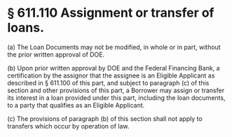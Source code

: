# § 611.110   Assignment or transfer of loans.

(a) The Loan Documents may not be modified, in whole or in part, without the prior written approval of DOE.


(b) Upon prior written approval by DOE and the Federal Financing Bank, a certification by the assignor that the assignee is an Eligible Applicant as described in § 611.100 of this part, and subject to paragraph (c) of this section and other provisions of this part, a Borrower may assign or transfer its interest in a loan provided under this part, including the loan documents, to a party that qualifies as an Eligible Applicant.


(c) The provisions of paragraph (b) of this section shall not apply to transfers which occur by operation of law.




